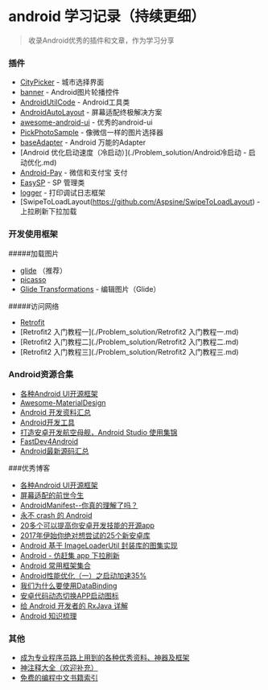 # android 学习记录（持续更细）

>收录Android优秀的插件和文章，作为学习分享


### 插件

* [CityPicker](https://github.com/zaaach/CityPicker) - 城市选择界面
* [banner](https://github.com/youth5201314/banner) - Android图片轮播控件
* [AndroidUtilCode](https://github.com/Blankj/AndroidUtilCode) - Android工具类
* [AndroidAutoLayout](https://github.com/hongyangAndroid/AndroidAutoLayout) - 屏幕适配终极解决方案
* [awesome-android-ui](https://github.com/hongyangAndroid/AndroidAutoLayout) - 优秀的android-ui
* [PickPhotoSample](https://github.com/Werb/PickPhotoSample) - 像微信一样的图片选择器
* [baseAdapter](https://github.com/hongyangAndroid/baseAdapter) - Android 万能的Adapter
* [Android 优化启动速度（冷启动）](./Problem_solution/Android冷启动 - 启动优化.md) 
* [Android-Pay](https://github.com/mayubao/Android-Pay) - 微信和支付宝 支付
* [EasySP](https://github.com/WhiteDG/EasySP) - SP 管理类
* [logger](https://github.com/orhanobut/logger) - 打印调试日志框架
* [SwipeToLoadLayout(https://github.com/Aspsine/SwipeToLoadLayout) - 上拉刷新下拉加载



 








### 开发使用框架

#####加载图片

* [glide](https://github.com/bumptech/glide) （推荐）
* [picasso](https://github.com/square/picasso) 
* [Glide Transformations](https://github.com/wasabeef/glide-transformations) - 编辑图片（Glide）
 
#####访问网络
* [Retrofit](https://github.com/square/retrofit) 
* [Retrofit2 入门教程一](./Problem_solution/Retrofit2 入门教程一.md)
* [Retrofit2 入门教程二](./Problem_solution/Retrofit2 入门教程二.md)
* [Retrofit2 入门教程三](./Problem_solution/Retrofit2 入门教程三.md)



### Android资源合集

* [各种Android UI开源框架](https://github.com/Tim9Liu9/TimLiu-Android)
* [Awesome-MaterialDesign](https://github.com/lightSky/Awesome-MaterialDesign)
* [Android 开发资料汇总](https://github.com/tonycheng93/Android-development-summary) 
* [Android开发工具](https://github.com/inferjay/AndroidDevTools)   
* [打造安卓开发航空母舰，Android Studio 使用集锦](https://github.com/jp1017/Android-Development-Aircraft-Carrier)
* [FastDev4Android](https://github.com/jiangqqlmj/FastDev4Android)
* [Android最新源码汇总](http://androidblog.cn/index.php/Source/)

###优秀博客

* [各种Android UI开源框架](https://github.com/Tim9Liu9/TimLiu-Android)
* [屏幕适配的前世今生](http://blog.csdn.net/lin_t_s/article/details/55271002)
* [AndroidManifest--你真的理解了吗？](http://www.jianshu.com/p/6ed30112d4a4)
* [永不 crash 的 Android](https://gold.xitu.io/entry/58a54482128fe1006463406f)
* [20多个可以提高你安卓开发技能的开源app](http://www.jcodecraeer.com/a/anzhuokaifa/androidkaifa/2017/0214/7114.html) 
* [2017年伊始你绝对想尝试的25个新安卓库](http://www.jcodecraeer.com/a/anzhuokaifa/androidkaifa/2017/0216/7122.html)  
* [Android 基于 ImageLoaderUtil 封装库的图集实现](https://gold.xitu.io/entry/58a664368d6d810057caae6c)  
* [Android - 仿赶集 app 下拉刷新](http://sangenan.top/2017/01/11/donkeyRefresh/)  
* [Android 常用框架集合](https://gold.xitu.io/post/5875da3cac502e006476de1a)  
* [Android性能优化（一）之启动加速35%](https://gold.xitu.io/post/5874bff0128fe1006b443fa0)  
* [我们为什么要使用DataBinding](https://gold.xitu.io/entry/58a8fada5c497d005fbd8bd3)  
* [安卓代码动态切换APP启动图标](http://blog.csdn.net/hansion3333/article/details/54946304)
* [给 Android 开发者的 RxJava 详解](http://gank.io/post/560e15be2dca930e00da1083)
* [Android 知识梳理](https://gold.xitu.io/post/587dbaf9570c3522010e400e?utm_source=gold_browser_extension)

### 其他

* [成为专业程序员路上用到的各种优秀资料、神器及框架](https://gold.xitu.io/entry/58a57529128fe1006465864d)  
* [神注释大全（欢迎补充）](https://gold.xitu.io/entry/58758081ac502e006c359757) 
* [免费的编程中文书籍索引](https://github.com/justjavac/free-programming-books-zh_CN ) 






 







